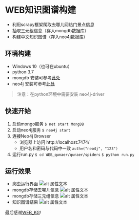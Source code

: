 # WEB知识图谱构建

* 利用scrapy框架爬取去哪儿网热门景点信息
* 抽取三元组信息（存入mongdb数据库）
* 构建中文知识图谱（存入neo4j数据库）

## 环境构建
* Windows 10（也可在ubuntu）
* python 3.7
* mongdb 安装可参考[此处](https://www.cnblogs.com/billyzh/p/5913687.html)
* neo4j 安装可参考[此处](https://www.cnblogs.com/ljhdo/archive/2017/05/19/5521577.html)
> 注意：在python环境中需要安装 neo4j-driver

## 快速开始
1. 启动mongo服务
`$ net start MongDB`
2. 启动neo4j服务
`$ neo4j start`
3. 连接Neo4j Browser
	* 浏览器上访问 http://localhost:7474/
	* 用户名和密码与代码中一致 `auth=("neo4j", "123")`
4. 运行run.py
`$ cd WEB_qunaer/qunaer/spiders`
`$ python run.py`

## 运行效果
* 爬虫运行界面
![alt 属性文本](图片地址 "爬虫运行界面")
* mongdb存储去哪儿信息
![alt 属性文本](图片地址 "爬虫运行界面")
* mongdb存储三元组信息
![alt 属性文本](图片地址 "爬虫运行界面")
* 知识图谱结果
![alt 属性文本](图片地址 "爬虫运行界面")



最后感谢[WEB_KG](https://github.com/lixiang0/WEB_KG)!




